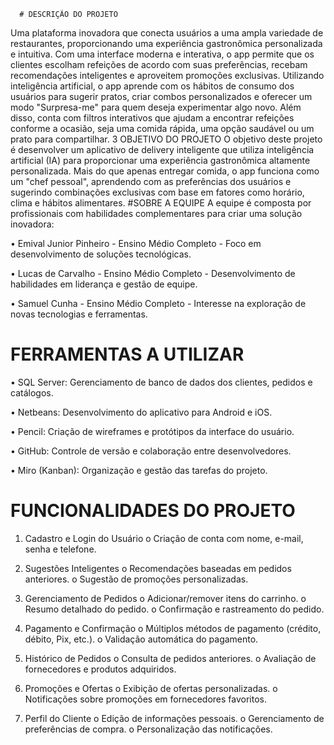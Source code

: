       # DESCRIÇÃO DO PROJETO
Uma plataforma inovadora que conecta usuários a uma ampla variedade de restaurantes, proporcionando uma experiência gastronômica personalizada e intuitiva. Com uma interface moderna e interativa, o app permite que os clientes escolham refeições de acordo com suas preferências, recebam recomendações inteligentes e aproveitem promoções exclusivas.
Utilizando inteligência artificial, o app aprende com os hábitos de consumo dos usuários para sugerir pratos, criar combos personalizados e oferecer um modo "Surpresa-me" para quem deseja experimentar algo novo. Além disso, conta com filtros interativos que ajudam a encontrar refeições conforme a ocasião, seja uma comida rápida, uma opção saudável ou um prato para compartilhar.
3 OBJETIVO DO PROJETO
     O objetivo deste projeto é desenvolver um aplicativo de delivery inteligente que utiliza inteligência artificial (IA) para proporcionar uma experiência gastronômica altamente personalizada. Mais do que apenas entregar comida, o app funciona como um "chef pessoal", aprendendo com as preferências dos usuários e sugerindo combinações exclusivas com base em fatores como horário, clima e hábitos alimentares.
         #SOBRE A EQUIPE
    A equipe é composta por profissionais com habilidades complementares para criar uma solução inovadora:

•	Emival Junior Pinheiro - Ensino Médio Completo - Foco em desenvolvimento de soluções tecnológicas.

•	Lucas de Carvalho - Ensino Médio Completo - Desenvolvimento de habilidades em liderança e gestão de equipe.

•	Samuel Cunha - Ensino Médio Completo - Interesse na exploração de novas tecnologias e ferramentas.

# FERRAMENTAS A UTILIZAR
•	SQL Server: Gerenciamento de banco de dados dos clientes, pedidos e catálogos.

•	Netbeans: Desenvolvimento do aplicativo para Android e iOS.

•	Pencil: Criação de wireframes e protótipos da interface do usuário.

•	GitHub: Controle de versão e colaboração entre desenvolvedores.

•	Miro (Kanban): Organização e gestão das tarefas do projeto.

# FUNCIONALIDADES DO PROJETO

1.	Cadastro e Login do Usuário
o	Criação de conta com nome, e-mail, senha e telefone.

2.	Sugestões Inteligentes
o	Recomendações baseadas em pedidos anteriores.
o	Sugestão de promoções personalizadas.

3.	Gerenciamento de Pedidos
o	Adicionar/remover itens do carrinho.
o	Resumo detalhado do pedido.
o	Confirmação e rastreamento do pedido.

4.	Pagamento e Confirmação
o	Múltiplos métodos de pagamento (crédito, débito, Pix, etc.).
o	Validação automática do pagamento.

5.	Histórico de Pedidos
o	Consulta de pedidos anteriores.
o	Avaliação de fornecedores e produtos adquiridos.

6.	Promoções e Ofertas
o	Exibição de ofertas personalizadas.
o	Notificações sobre promoções em fornecedores favoritos.

7.	Perfil do Cliente
o	Edição de informações pessoais.
o	Gerenciamento de preferências de compra.
o	Personalização das notificações.
